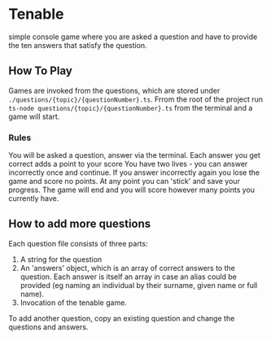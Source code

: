 # Tenable
simple console game where you are asked a question and have to provide the ten answers that satisfy the question.

## How To Play
Games are invoked from the questions, which are stored under `./questions/{topic}/{questionNumber}.ts`. Frrom the root of the project run `ts-node questions/{topic}/{questionNumber}.ts` from the terminal and a game will start.

### Rules
You will be asked a question, answer via the terminal. 
Each answer you get correct adds a point to your score
You have two lives - you can answer incorrectly once and continue.
If you answer incorrectly again you lose the game and score no points.
At any point you can 'stick' and save your progress. The game will end and you will score however many points you currently have.

## How to add more questions
Each question file consists of three parts:
1. A string for the question
2. An 'answers' object, which is an array of correct answers to the question. Each answer is itself an array in case an alias could be provided (eg naming an individual by their surname, given name or full name).
3. Invocation of the tenable game.

To add another question, copy an existing question and change the questions and answers.

